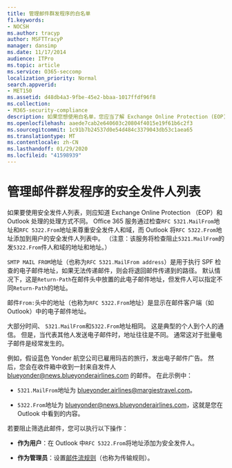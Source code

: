 ```yaml
---
title: 管理邮件群发程序的白名单
f1.keywords:
- NOCSH
ms.author: tracyp
author: MSFTTracyP
manager: dansimp
ms.date: 11/17/2014
audience: ITPro
ms.topic: article
ms.service: O365-seccomp
localization_priority: Normal
search.appverid:
- MET150
ms.assetid: d48db4a3-9fbe-45e2-bbaa-1017ffdf96f8
ms.collection:
- M365-security-compliance
description: 如果您想使用白名单，您应当了解 Exchange Online Protection (EOP) 和 Outlook 处理进程的方式是不同的。通过检查 RFC 5321.MailFrom 地址和 RFC 5322.From 地址，服务遵守白名单和安全域，而 Outlook 将 RFC 5322.From 地址添加到用户的白名单中。（注意：服务对黑名单和阻止域检查 5321.MailFrom 地址和 5322.From 地址。）
ms.openlocfilehash: aaede7cab2e640603c20804f4015e19f61b6c2f3
ms.sourcegitcommit: 1c91b7b24537d0e54d484c3379043db53c1aea65
ms.translationtype: MT
ms.contentlocale: zh-CN
ms.lasthandoff: 01/29/2020
ms.locfileid: "41598939"
---
```

# <a name="manage-safe-sender-lists-for-bulk-mailers"></a>管理邮件群发程序的安全发件人列表

如果要使用安全发件人列表，则应知道 Exchange Online Protection （EOP）和 Outlook 处理的处理方式不同。 Office 365 服务通过检查`RFC 5321.MailFrom`地址和`RFC 5322.From`地址来尊重安全发件人和域，而 Outlook 将`RFC 5322.From`地址添加到用户的安全发件人列表中。 （注意：该服务将检查阻止`5321.MailFrom`的发`5322.From`件人和域的地址和地址。）

`SMTP MAIL FROM`地址（也称为`RFC 5321.MailFrom address`）是用于执行 SPF 检查的电子邮件地址，如果无法传递邮件，则会将退回邮件传递到的路径。 默认情况下，这是`Return-Path`在邮件头中放置的此电子邮件地址，但发件人可以指定不同`Return-Path`的地址。

邮件`From:`头中的地址（也称为`RFC 5322.From`地址）是显示在邮件客户端（如 Outlook）中的电子邮件地址。

大部分时间、 `5321.MailFrom`和`5322.From`地址相同。 这是典型的个人到个人的通信。 但是，当代表其他人发送电子邮件时，地址往往是不同。 通常这对于批量电子邮件是经常发生的。

例如，假设蓝色 Yonder 航空公司已雇用玛吉的旅行，发出电子邮件广告。 然后，您会在收件箱中收到一封来自发件人 blueyonder@news.blueyonderairlines.com 的邮件。 在此示例中：

- `5321.MailFrom`地址为 blueyonder.airlines@margiestravel.com。

- `5322.From`地址为 blueyonder@news.blueyonderairlines.com，这就是您在 Outlook 中看到的内容。

若要阻止筛选此邮件，您可以执行以下操作：

- **作为用户**：在 Outlook 中`RFC 5322.From`将地址添加为安全发件人。

- **作为管理员**：设置[邮件流规则](anti-spam-protection.md#beyond-the-basics-more-ways-to-prevent-spam-in-office-365)（也称为传输规则）。
